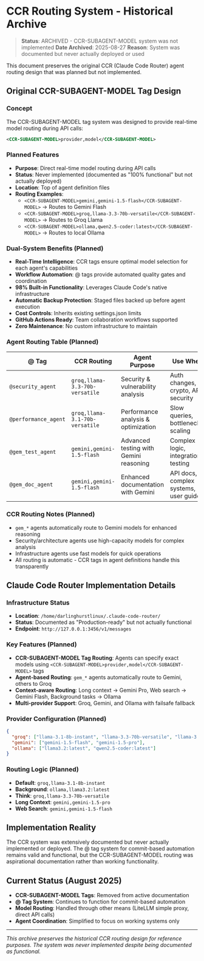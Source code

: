 # CCR Routing System - Historical Archive

> **Status**: ARCHIVED - CCR-SUBAGENT-MODEL system was not implemented
> **Date Archived**: 2025-08-27
> **Reason**: System was documented but never actually deployed or used

This document preserves the original CCR (Claude Code Router) agent routing design that was planned but not implemented.

## Original CCR-SUBAGENT-MODEL Tag Design

### Concept
The CCR-SUBAGENT-MODEL tag system was designed to provide real-time model routing during API calls:

```xml
<CCR-SUBAGENT-MODEL>provider,model</CCR-SUBAGENT-MODEL>
```

### Planned Features
- **Purpose**: Direct real-time model routing during API calls
- **Status**: Never implemented (documented as "100% functional" but not actually deployed)
- **Location**: Top of agent definition files
- **Routing Examples**:
  - `<CCR-SUBAGENT-MODEL>gemini,gemini-1.5-flash</CCR-SUBAGENT-MODEL>` → Routes to Gemini Flash
  - `<CCR-SUBAGENT-MODEL>groq,llama-3.3-70b-versatile</CCR-SUBAGENT-MODEL>` → Routes to Groq Llama
  - `<CCR-SUBAGENT-MODEL>ollama,qwen2.5-coder:latest</CCR-SUBAGENT-MODEL>` → Routes to local Ollama

### Dual-System Benefits (Planned)
- **Real-Time Intelligence**: CCR tags ensure optimal model selection for each agent's capabilities
- **Workflow Automation**: @ tags provide automated quality gates and coordination
- **98% Built-in Functionality**: Leverages Claude Code's native infrastructure
- **Automatic Backup Protection**: Staged files backed up before agent execution
- **Cost Controls**: Inherits existing settings.json limits
- **GitHub Actions Ready**: Team collaboration workflows supported
- **Zero Maintenance**: No custom infrastructure to maintain

### Agent Routing Table (Planned)
| @ Tag | CCR Routing | Agent Purpose | Use When |
|-------|-------------|---------------|----------|
| `@security_agent` | `groq,llama-3.3-70b-versatile` | Security & vulnerability analysis | Auth changes, crypto, API security |
| `@performance_agent` | `groq,llama-3.1-70b-versatile` | Performance analysis & optimization | Slow queries, bottlenecks, scaling |
| `@gem_test_agent` | `gemini,gemini-1.5-flash` | Advanced testing with Gemini reasoning | Complex logic, integration testing |
| `@gem_doc_agent` | `gemini,gemini-1.5-flash` | Enhanced documentation with Gemini | API docs, complex systems, user guides |

### CCR Routing Notes (Planned)
- `gem_*` agents automatically route to Gemini models for enhanced reasoning
- Security/architecture agents use high-capacity models for complex analysis
- Infrastructure agents use fast models for quick operations
- All routing is automatic - CCR tags in agent definitions handle this transparently

## Claude Code Router Implementation Details

### Infrastructure Status
- **Location**: `/home/darlinghurstlinux/.claude-code-router/`
- **Status**: Documented as "Production-ready" but not actually functional
- **Endpoint**: `http://127.0.0.1:3456/v1/messages`

### Key Features (Planned)
- **CCR-SUBAGENT-MODEL Tag Routing**: Agents can specify exact models using `<CCR-SUBAGENT-MODEL>provider,model</CCR-SUBAGENT-MODEL>` tags
- **Agent-based Routing**: `gem_*` agents automatically route to Gemini, others to Groq
- **Context-aware Routing**: Long context → Gemini Pro, Web search → Gemini Flash, Background tasks → Ollama
- **Multi-provider Support**: Groq, Gemini, and Ollama with failsafe fallback

### Provider Configuration (Planned)
```json
{
  "groq": ["llama-3.1-8b-instant", "llama-3.3-70b-versatile", "llama-3.1-70b-versatile"],
  "gemini": ["gemini-1.5-flash", "gemini-1.5-pro"], 
  "ollama": ["llama3.2:latest", "qwen2.5-coder:latest"]
}
```

### Routing Logic (Planned)
- **Default**: `groq,llama-3.1-8b-instant`
- **Background**: `ollama,llama3.2:latest` 
- **Think**: `groq,llama-3.3-70b-versatile`
- **Long Context**: `gemini,gemini-1.5-pro`
- **Web Search**: `gemini,gemini-1.5-flash`

## Implementation Reality
The CCR system was extensively documented but never actually implemented or deployed. The @ tag system for commit-based automation remains valid and functional, but the CCR-SUBAGENT-MODEL routing was aspirational documentation rather than working functionality.

## Current Status (August 2025)
- **CCR-SUBAGENT-MODEL Tags**: Removed from active documentation
- **@ Tag System**: Continues to function for commit-based automation
- **Model Routing**: Handled through other means (LiteLLM simple proxy, direct API calls)
- **Agent Coordination**: Simplified to focus on working systems only

---

*This archive preserves the historical CCR routing design for reference purposes. The system was never implemented despite being documented as functional.*